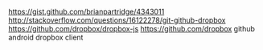 
<!--
-->

https://gist.github.com/brianpartridge/4343011
http://stackoverflow.com/questions/16122278/git-github-dropbox
https://github.com/dropbox/dropbox-js
https://github.com/dropbox
github android dropbox client

<!-- vim: set autoindent expandtab sw=4 syntax=markdown: -->
